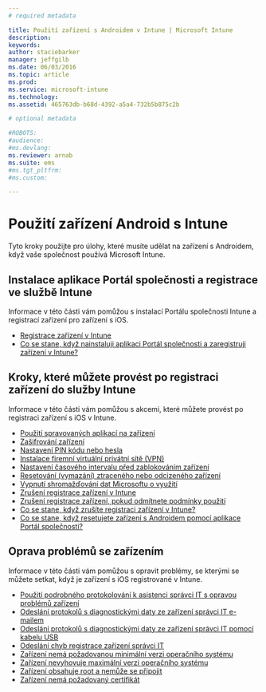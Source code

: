 ```yaml
---
# required metadata

title: Použití zařízení s Androidem v Intune | Microsoft Intune
description:
keywords:
author: staciebarker
manager: jeffgilb
ms.date: 06/03/2016
ms.topic: article
ms.prod:
ms.service: microsoft-intune
ms.technology:
ms.assetid: 465763db-b68d-4392-a5a4-732b5b875c2b

# optional metadata

#ROBOTS:
#audience:
#ms.devlang:
ms.reviewer: arnab
ms.suite: ems
#ms.tgt_pltfrm:
#ms.custom:

---
```



# Použití zařízení Android s Intune

Tyto kroky použijte pro úlohy, které musíte udělat na zařízení s Androidem, když vaše společnost používá Microsoft Intune.

## Instalace aplikace Portál společnosti a registrace ve službě Intune

Informace v této části vám pomůžou s instalací Portálu společnosti Intune a registrací zařízení pro zařízení s iOS.

- [Registrace zařízení v Intune](enroll-your-device-in-Intune-android.md)</br>
- [Co se stane, když nainstaluji aplikaci Portál společnosti a zaregistruji zařízení v Intune?](what-happens-if-you-install-the-company-portal-app-and-enroll-your-device-in-intune-android.md)

## Kroky, které můžete provést po registraci zařízení do služby Intune

Informace v této části vám pomůžou s akcemi, které můžete provést po registraci zařízení s iOS v Intune.

- [Použití spravovaných aplikací na zařízení](use-managed-apps-on-your-device-android.md)</br>
- [Zašifrování zařízení](encrypt-your-device-android.md)</br>
- [Nastavení PIN kódu nebo hesla](set-your-pin-or-password-android.md)</br>
- [Instalace firemní virtuální privátní sítě (VPN)](install-your-companys-virtual-private-network-VPN-android.md)</br>
- [Nastavení časového intervalu před zablokováním zařízení](set-the-amount-of-time-before-your-device-is-locked-android.md)</br>
- [Resetování (vymazání) ztraceného nebo odcizeného zařízení](reset-erase-your-lost-or-stolen-device-android.md)</br>
- [Vypnutí shromažďování dat Microsoftu o využití](turn-off-microsoft-usage-data-collection-android.md)</br>
- [Zrušení registrace zařízení v Intune](unenroll-your-device-from-intune-android.md)</br>
- [Zrušení registrace zařízení, pokud odmítnete podmínky použití](unenroll-your-device-from-intune-if-you-declined-terms-of-use-android.md)</br>
- [Co se stane, když zrušíte registraci zařízení v Intune?](what-happens-if-you-unenroll-your-device-from-intune-android.md)</br>
- [Co se stane, když resetujete zařízení s Androidem pomocí aplikace Portál společnosti?](what-happens-if-you-reset-your-device-using-the-company-portal-android.md)

## Oprava problémů se zařízením

Informace v této části vám pomůžou s opravit problémy, se kterými se můžete setkat, když je zařízení s iOS registrované v Intune.

- [Použití podrobného protokolování k asistenci správci IT s opravou problémů zařízení](use-verbose-logging-to-help-your-it-administrator-fix-device-issues-android.md)</br>
- [Odeslání protokolů s diagnostickými daty ze zařízení správci IT e-mailem](send-diagnostic-data-logs-to-your-it-administrator-using-email-android.md)</br>
- [Odeslání protokolů s diagnostickými daty ze zařízení správci IT pomocí kabelu USB](send-diagnostic-data-logs-to-your-it-administrator-using-a-usb-cable-android.md)</br>
- [Odeslání chyb registrace zařízení správci IT](send-enrollment-errors-to-your-it-administrator-android.md)</br>
- [Zařízení nemá požadovanou minimální verzi operačního systému](device-doesnt-have-the-required-minimum-operating-system-version-android.md)</br>
- [Zařízení nevyhovuje maximální verzi operačního systému](device-doesnt-comply-with-maximum-operating-system-version-android.md)</br>
- [Zařízení obsahuje root a nemůže se připojit](your-device-is-rooted-and-you-cant-connect-android.md)</br>
- [Zařízení nemá požadovaný certifikát](your-device-is-missing-a-required-certificate-android.md)</br>




<!--HONumber=Jun16_HO1-->


